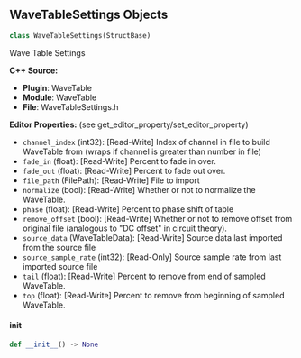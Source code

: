 ## WaveTableSettings Objects

```python
class WaveTableSettings(StructBase)
```

Wave Table Settings

**C++ Source:**

- **Plugin**: WaveTable
- **Module**: WaveTable
- **File**: WaveTableSettings.h

**Editor Properties:** (see get_editor_property/set_editor_property)

- ``channel_index`` (int32):  [Read-Write] Index of channel in file to build WaveTable from (wraps if channel is greater than number in file)
- ``fade_in`` (float):  [Read-Write] Percent to fade in over.
- ``fade_out`` (float):  [Read-Write] Percent to fade out over.
- ``file_path`` (FilePath):  [Read-Write] File to import
- ``normalize`` (bool):  [Read-Write] Whether or not to normalize the WaveTable.
- ``phase`` (float):  [Read-Write] Percent to phase shift of table
- ``remove_offset`` (bool):  [Read-Write] Whether or not to remove offset from original file
  (analogous to "DC offset" in circuit theory).
- ``source_data`` (WaveTableData):  [Read-Write] Source data last imported from the source file
- ``source_sample_rate`` (int32):  [Read-Only] Source sample rate from last imported source file
- ``tail`` (float):  [Read-Write] Percent to remove from end of sampled WaveTable.
- ``top`` (float):  [Read-Write] Percent to remove from beginning of sampled WaveTable.

<a id="unreal.WaveTableSettings.__init__"></a>

#### __init__

```python
def __init__() -> None
```

<a id="unreal.PCGKernelAttributeKey"></a>